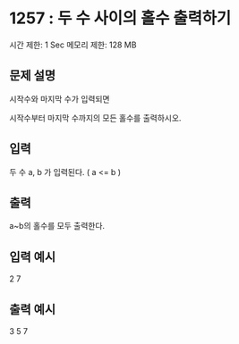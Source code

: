 # 1257 : 두 수 사이의 홀수 출력하기

시간 제한: 1 Sec 메모리 제한: 128 MB

## 문제 설명

시작수와 마지막 수가 입력되면

시작수부터 마지막 수까지의 모든 홀수를 출력하시오.

## 입력

두 수 a, b 가 입력된다. ( a <= b )

## 출력

a~b의 홀수를 모두 출력한다.

## 입력 예시

2 7

## 출력 예시

3 5 7
